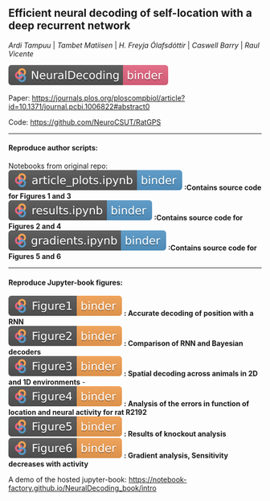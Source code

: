 ## Efficient neural decoding of self-location with a deep recurrent network
*Ardi Tampuu* | *Tambet Matiisen* | *H. Freyja Ólafsdóttir* | *Caswell Barry* | *Raul Vicente* <br> 

[![Binder](https://github.com/zelenkastiot/binder_badges/blob/master/badges/NeuralDecoding-binder.svg)](https://mybinder.org/v2/gh/Notebook-Factory/NeuralDecoding_book/master)


Paper: https://journals.plos.org/ploscompbiol/article?id=10.1371/journal.pcbi.1006822#abstract0


Code: https://github.com/NeuroCSUT/RatGPS

***
#### Reproduce author scripts:

Notebooks from original repo: 
[![Binder](https://github.com/zelenkastiot/binder_badges/blob/master/badges/article__plots-binder.svg)](https://mybinder.org/v2/gh/Notebook-Factory/NeuralDecoding_book/master?filepath=content%2F03%2Fsubsection%2F01-03%2Farticle_plots.ipynb) **:Contains source code for Figures 1 and 3**  <br>
[![Binder](https://github.com/zelenkastiot/binder_badges/blob/master/badges/results-binder.svg)](https://mybinder.org/v2/gh/Notebook-Factory/NeuralDecoding_book/master?filepath=content%2F03%2Fsubsection%2F02-04-05%2Fresults.ipynb) **:Contains source code for Figures 2 and 4** <br>
[![Binder](https://github.com/zelenkastiot/binder_badges/blob/master/badges/gradients-binder.svg)](https://mybinder.org/v2/gh/Notebook-Factory/NeuralDecoding_book/master?filepath=content%2F03%2Fsubsection%2F02-04-05%2Fgradients.ipynb) **:Contains source code for Figures 5 and 6** <br>

***
#### Reproduce Jupyter-book figures:

[![Binder](https://github.com/zelenkastiot/binder_badges/blob/master/badges/Figure1-binder.svg)](https://mybinder.org/v2/gh/Notebook-Factory/NeuralDecoding_book/master?filepath=content%2F03%2Fsubsection%2F01-03%2Fsos_notebook1.ipynb) **: Accurate decoding of position with a RNN** <br> 
[![Binder](https://github.com/zelenkastiot/binder_badges/blob/master/badges/Figure2-binder.svg)](https://mybinder.org/v2/gh/Notebook-Factory/NeuralDecoding_book/master?filepath=content%2F03%2Fsubsection%2F02-04-05%2Fsos_notebook2.ipynb) **: Comparison of RNN and Bayesian decoders** <br> 
[![Binder](https://github.com/zelenkastiot/binder_badges/blob/master/badges/Figure3-binder.svg)](https://mybinder.org/v2/gh/Notebook-Factory/NeuralDecoding_book/master?filepath=content%2F03%2Fsubsection%2F01-03%2Fsos_notebook3.ipynb) **: Spatial decoding across animals in 2D and 1D environments** -  <br> 
[![Binder](https://github.com/zelenkastiot/binder_badges/blob/master/badges/Figure4-binder.svg)](https://mybinder.org/v2/gh/Notebook-Factory/NeuralDecoding_book/master?filepath=content%2F03%2Fsubsection%2F02-04-05%2Fsos_notebook4.ipynb) **: Analysis of the errors in function of location and neural activity for rat R2192** <br> 
[![Binder](https://github.com/zelenkastiot/binder_badges/blob/master/badges/Figure5-binder.svg)](https://mybinder.org/v2/gh/Notebook-Factory/NeuralDecoding_book/master?filepath=content%2F03%2Fsubsection%2F02-04-05%2Fsos_notebook5.ipynb) **: Results of knockout analysis**  
[![Binder](https://github.com/zelenkastiot/binder_badges/blob/master/badges/Figure6-binder.svg)](https://mybinder.org/v2/gh/Notebook-Factory/NeuralDecoding_book/master?filepath=content%2F03%2Fsubsection%2F02-04-05%2Fsos_notebook6.ipynb) **: Gradient analysis, Sensitivity decreases with activity** 

A demo of the hosted jupyter-book: https://notebook-factory.github.io/NeuralDecoding_book/intro

